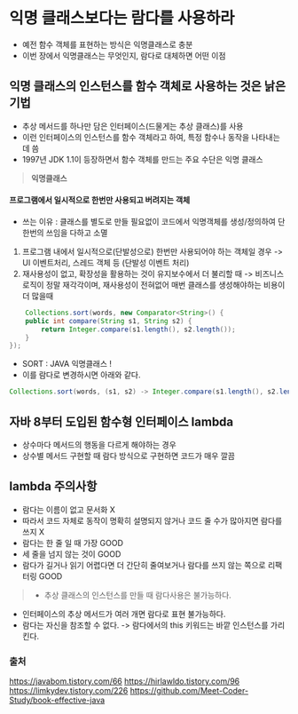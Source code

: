 # 익명 클래스보다는 람다를 사용하라
- 예전 함수 객체를 표현하는 방식은 익명클래스로 충분
- 이번 장에서 익명클래스는 무엇인지, 람다로 대체하면 어떤 이점
## 익명 클래스의 인스턴스를 함수 객체로 사용하는 것은 낡은 기법
- 추상 메서드를 하나만 담은 인터페이스(드물게는 추상 클래스)를 사용
- 이런 인터페이스의 인스턴스를 함수 객체라고 하여, 특정 함수나 동작을 나타내는 데 씀
- 1997년 JDK 1.1이 등장하면서 함수 객체를 만드는 주요 수단은 익명 클래스

> **익명클래스**
#### 프로그램에서 일시적으로 한번만 사용되고 버려지는 객체
- 쓰는 이유 : 클래스를 별도로 만들 필요없이 코드에서 익명객체를 생성/정의하여 단 한번의 쓰임을 다하고 소멸
1. 프로그램 내에서 일시적으로(단발성으로) 한번만 사용되어야 하는 객체일 경우
   -> UI 이벤트처리, 스레드 객체 등 (단발성 이벤트 처리)
2. 재사용성이 없고, 확장성을 활용하는 것이 유지보수에서 더 불리할 때
  -> 비즈니스 로직이 정말 재각각이며, 재사용성이 전혀없어 매번 클래스를 생성해야하는 비용이 더 많을때
  
```java
	Collections.sort(words, new Comparator<String>() {
    public int compare(String s1, String s2) {
        return Integer.compare(s1.length(), s2.length());
    }
});
```
- SORT : JAVA 익명클래스 ! 
- 이를 람다로 변경하시면 아래와 같다.

```java
Collections.sort(words, (s1, s2) -> Integer.compare(s1.length(), s2.length()));
```
  
## 자바 8부터 도입된 함수형 인터페이스 lambda
- 상수마다 메서드의 행동을 다르게 해야하는 경우
- 상수별 메서드 구현할 때 람다 방식으로 구현하면 코드가 매우 깔끔
## lambda 주의사항
- 람다는 이름이 없고 문서화 X
- 따라서 코드 자체로 동작이 명확히 설명되지 않거나 코드 줄 수가 많아지면 람다를 쓰지 X
- 람다는 한 줄 일 때 가장 GOOD
- 세 줄을 넘지 않는 것이  GOOD
- 람다가 길거나 읽기 어렵다면 더 간단히 줄여보거나 람다를 쓰지 않는 쪽으로 리팩터링 GOOD
> - 추상 클래스의 인스턴스를 만들 때 람다사용은 불가능하다.
- 인터페이스의 추상 메서드가 여러 개면 람다로 표현 불가능하다.
- 람다는 자신을 참조할 수 없다.
-> 람다에서의 this 키워드는 바깥 인스턴스를 가리킨다.

### 출처
https://javabom.tistory.com/66
https://hirlawldo.tistory.com/96
https://limkydev.tistory.com/226
https://github.com/Meet-Coder-Study/book-effective-java